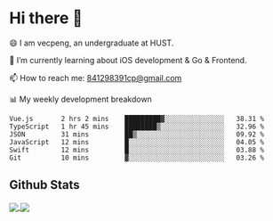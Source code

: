 
# Hi there 👋
😄 I am vecpeng, an undergraduate at HUST.

🌱 I’m currently learning about iOS development & Go & Frontend.

📫 How to reach me: 841298391cp@gmail.com

📊 My weekly development breakdown
<!--START_SECTION:waka-->

```text
Vue.js       2 hrs 2 mins    █████████▓░░░░░░░░░░░░░░░   38.31 %
TypeScript   1 hr 45 mins    ████████▒░░░░░░░░░░░░░░░░   32.96 %
JSON         31 mins         ██▒░░░░░░░░░░░░░░░░░░░░░░   09.92 %
JavaScript   12 mins         █░░░░░░░░░░░░░░░░░░░░░░░░   04.05 %
Swift        12 mins         █░░░░░░░░░░░░░░░░░░░░░░░░   03.88 %
Git          10 mins         ▓░░░░░░░░░░░░░░░░░░░░░░░░   03.26 %
```

<!--END_SECTION:waka-->

## Github Stats
<a href="https://github.com/anuraghazra/github-readme-stats">
  <img align="center" src="https://github-readme-stats.vercel.app/api?username=vecpeng&count_private=true&hide=stars" />
</a>
<a href="https://github.com/anuraghazra/convoychat">
  <img align="center" src="https://github-readme-stats.vercel.app/api/top-langs/?username=vecpeng&layout=compact" />
</a>

